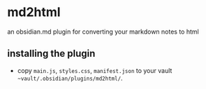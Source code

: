 # md2html

an obsidian.md plugin for converting your markdown notes to html

## installing the plugin

- copy `main.js`, `styles.css`, `manifest.json` to your vault `~vault/.obsidian/plugins/md2html/`.

